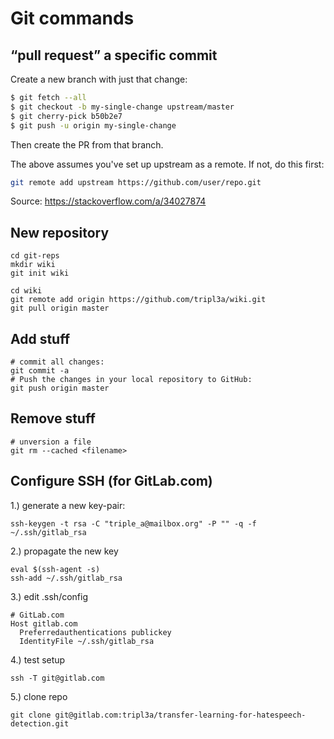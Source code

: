 # Git commands


## “pull request” a specific commit

Create a new branch with just that change:

```bash
$ git fetch --all
$ git checkout -b my-single-change upstream/master
$ git cherry-pick b50b2e7
$ git push -u origin my-single-change
```

Then create the PR from that branch.

The above assumes you've set up upstream as a remote. If not, do this first:

```bash
git remote add upstream https://github.com/user/repo.git
```

Source: https://stackoverflow.com/a/34027874

## New repository

```
cd git-reps
mkdir wiki
git init wiki

cd wiki
git remote add origin https://github.com/tripl3a/wiki.git
git pull origin master
```

## Add stuff

```
# commit all changes:  
git commit -a
# Push the changes in your local repository to GitHub:
git push origin master
```

## Remove stuff

```
# unversion a file
git rm --cached <filename>
```

## Configure SSH (for GitLab.com)

1.) generate a new key-pair:

```
ssh-keygen -t rsa -C "triple_a@mailbox.org" -P "" -q -f ~/.ssh/gitlab_rsa
```

2.) propagate the new key

```
eval $(ssh-agent -s)
ssh-add ~/.ssh/gitlab_rsa
```

3.) edit .ssh/config

```
# GitLab.com
Host gitlab.com
  Preferredauthentications publickey
  IdentityFile ~/.ssh/gitlab_rsa
```

4.) test setup

```
ssh -T git@gitlab.com
```
5.) clone repo

```
git clone git@gitlab.com:tripl3a/transfer-learning-for-hatespeech-detection.git
```

